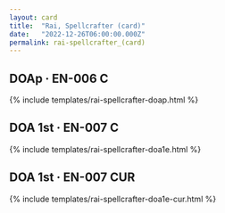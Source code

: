 ```yaml
---
layout: card
title:  "Rai, Spellcrafter (card)"
date:   "2022-12-26T06:00:00.000Z"
permalink: rai-spellcrafter_(card)
---
```


## DOAp &middot; EN-006 C

{% include templates/rai-spellcrafter-doap.html %}


## DOA 1st &middot; EN-007 C

{% include templates/rai-spellcrafter-doa1e.html %}


## DOA 1st &middot; EN-007 CUR

{% include templates/rai-spellcrafter-doa1e-cur.html %}
